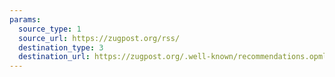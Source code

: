 ```yaml
---
params:
  source_type: 1
  source_url: https://zugpost.org/rss/
  destination_type: 3
  destination_url: https://zugpost.org/.well-known/recommendations.opml
---
```

